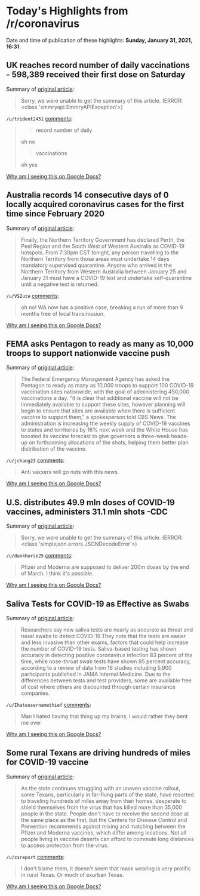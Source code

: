 # Today's Highlights from /r/coronavirus

Date and time of publication of these highlights: **Sunday, January 31, 2021, 16:31**.

## UK reaches record number of daily vaccinations - 598,389 received their first dose on Saturday

Summary of [original article](https://www.bbc.co.uk/news/live/uk-55876866):

> Sorry, we were unable to get the summary of this article. (ERROR: <class 'smmryapi.SmmryAPIException'>)

`/u/trident2451` [comments](https://www.reddit.com/r/Coronavirus/comments/l9fmlm/uk_reaches_record_number_of_daily_vaccinations/):

> > record number of daily
> 
> oh no
> 
> > vaccinations
> 
> oh yes

[Why am I seeing this on Google Docs?](https://docs.google.com/document/d/1Dc6We63vOXIZsc0op-Bt4abqkYjXzOigalQqFxmvvbM/edit?usp=sharing)

## Australia records 14 consecutive days of 0 locally acquired coronavirus cases for the first time since February 2020

Summary of [original article](https://www.abc.net.au/news/2021-01-31/coronavirus-australia-live-news-covid-sa-border-open-with-sydney/13106264#live-blog-post-1197762000):

> Finally, the Northern Territory Government has declared Perth, the Peel Region and the South West of Western Australia as COVID-19 hotspots. From 7:30pm CST tonight, any person travelling to the Northern Territory from those areas must undertake 14 days mandatory supervised quarantine. Anyone who arrived in the Northern Territory from Western Australia between January 25 and January 31 must have a COVID-19 test and undertake self-quarantine until a negative test is returned.

`/u/VS2ute` [comments](https://www.reddit.com/r/Coronavirus/comments/l93jc4/australia_records_14_consecutive_days_of_0/):

> oh no! WA now has a positive case, breaking a run of more than 9 months free of local transmission.

[Why am I seeing this on Google Docs?](https://docs.google.com/document/d/1Dc6We63vOXIZsc0op-Bt4abqkYjXzOigalQqFxmvvbM/edit?usp=sharing)

## FEMA asks Pentagon to ready as many as 10,000 troops to support nationwide vaccine push

Summary of [original article](https://www.cbsnews.com/news/fema-pentagon-ready-10000-troops-covid-vaccination-sites/):

> The Federal Emergency Management Agency has asked the Pentagon to ready as many as 10,000 troops to support 100 COVID-19 vaccination sites nationwide, with the goal of administering 450,000 vaccinations a day. "It is clear that additional vaccine will not be immediately available to support these sites, however planning will begin to ensure that sites are available when there is sufficient vaccine to support them," a spokesperson told CBS News. The administration is increasing the weekly supply of COVID-19 vaccines to states and territories by 16% next week and the White House has boosted its vaccine forecast to give governors a three-week heads-up on forthcoming allocations of the shots, helping them better plan distribution of the vaccine.

`/u/jchang23` [comments](https://www.reddit.com/r/Coronavirus/comments/l9gwu3/fema_asks_pentagon_to_ready_as_many_as_10000/):

> Anti vaxxers will go nuts with this news.

[Why am I seeing this on Google Docs?](https://docs.google.com/document/d/1Dc6We63vOXIZsc0op-Bt4abqkYjXzOigalQqFxmvvbM/edit?usp=sharing)

## U.S. distributes 49.9 mln doses of COVID-19 vaccines, administers 31.1 mln shots -CDC

Summary of [original article](https://www.reuters.com/article/idUSL4N2K60DF):

> Sorry, we were unable to get the summary of this article. (ERROR: <class 'simplejson.errors.JSONDecodeError'>)

`/u/dankhorse25` [comments](https://www.reddit.com/r/Coronavirus/comments/l9js17/us_distributes_499_mln_doses_of_covid19_vaccines/):

> Pfizer and Moderna are supposed to deliver 200m doses by the end of March. I think it's possible.

[Why am I seeing this on Google Docs?](https://docs.google.com/document/d/1Dc6We63vOXIZsc0op-Bt4abqkYjXzOigalQqFxmvvbM/edit?usp=sharing)

## Saliva Tests for COVID-19 as Effective as Swabs

Summary of [original article](https://www.healthline.com/health-news/noninvasive-saliva-tests-for-covid-19-as-effective-as-nose-throat-swabs):

> Researchers say new saliva tests are nearly as accurate as throat and nasal swabs to detect COVID-19.They note that the tests are easier and less invasive than other exams, factors that could help increase the number of COVID-19 tests. Saliva-based testing has shown accuracy in detecting positive coronavirus infection 83 percent of the time, while nose-throat swab tests have shown 85 percent accuracy, according to a review of data from 16 studies including 5,900 participants published in JAMA Internal Medicine. Due to the differences between tests and test providers, some are available free of cost where others are discounted through certain insurance companies.

`/u/Ihateusernamethief` [comments](https://www.reddit.com/r/Coronavirus/comments/l9eapv/saliva_tests_for_covid19_as_effective_as_swabs/):

> Man I hated having that thing up my brains, I would rather they bent me over

[Why am I seeing this on Google Docs?](https://docs.google.com/document/d/1Dc6We63vOXIZsc0op-Bt4abqkYjXzOigalQqFxmvvbM/edit?usp=sharing)

## Some rural Texans are driving hundreds of miles for COVID-19 vaccine

Summary of [original article](https://abc13.com/10171842/):

> As the state continues struggling with an uneven vaccine rollout, some Texans, particularly in far-flung parts of the state, have resorted to traveling hundreds of miles away from their homes, desperate to shield themselves from the virus that has killed more than 35,000 people in the state. People don't have to receive the second dose at the same place as the first, but the Centers for Disease Control and Prevention recommends against mixing and matching between the Pfizer and Moderna vaccines, which differ among locations. Not all people living in vaccine deserts can afford to commute long distances to access protection from the virus.

`/u/zsreport` [comments](https://www.reddit.com/r/Coronavirus/comments/l9dfma/some_rural_texans_are_driving_hundreds_of_miles/):

> I don't blame them, it doesn't seem that mask wearing is very prolific in rural Texas. Or much of exurban Texas.

[Why am I seeing this on Google Docs?](https://docs.google.com/document/d/1Dc6We63vOXIZsc0op-Bt4abqkYjXzOigalQqFxmvvbM/edit?usp=sharing)

